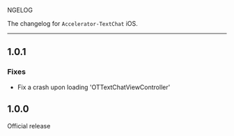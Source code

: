 NGELOG

The changelog for `Accelerator-TextChat` iOS.

--------------------------------------

1.0.1
-----

### Fixes

- Fix a crash upon loading 'OTTextChatViewController'


1.0.0
-----

Official release


